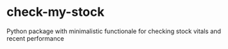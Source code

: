 # check-my-stock
Python package with minimalistic functionale for checking stock vitals and recent performance 
